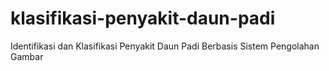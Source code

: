 # klasifikasi-penyakit-daun-padi
Identifikasi dan Klasifikasi Penyakit Daun Padi Berbasis Sistem Pengolahan Gambar
